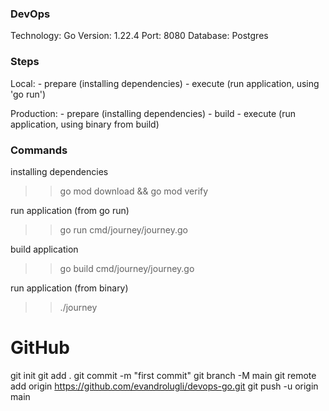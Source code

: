 ### DevOps

Technology: Go
Version: 1.22.4
Port: 8080
Database: Postgres

### Steps

Local:
    - prepare (installing dependencies)
    - execute (run application, using 'go run')

Production:
    - prepare (installing dependencies)
    - build
    - execute (run application, using binary from build)

### Commands

installing dependencies
>> go mod download && go mod verify

run application (from go run)
>> go run cmd/journey/journey.go

build application
>> go build cmd/journey/journey.go

run application (from binary)
>> ./journey

# GitHub
git init
git add .
git commit -m "first commit"
git branch -M main
git remote add origin https://github.com/evandrolugli/devops-go.git
git push -u origin main